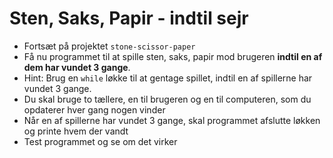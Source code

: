 # Sten, Saks, Papir - indtil sejr
- Fortsæt på projektet `stone-scissor-paper`
- Få nu programmet til at spille sten, saks, papir mod brugeren **indtil en af dem har vundet 3 gange**.
- Hint: Brug en `while` løkke til at gentage spillet, indtil en af spillerne har vundet 3 gange.
- Du skal bruge to tællere, en til brugeren og en til computeren, som du opdaterer hver gang nogen vinder
- Når en af spillerne har vundet 3 gange, skal programmet afslutte løkken og printe hvem der vandt
- Test programmet og se om det virker
